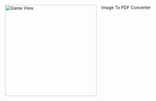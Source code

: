 Image To PDF Converter
<img src="https://user-images.githubusercontent.com/40312017/68071484-dc0dd700-fda0-11e9-9bac-64210047ddcb.png" width="300" alt="Game View" align="left" hspace="16">
